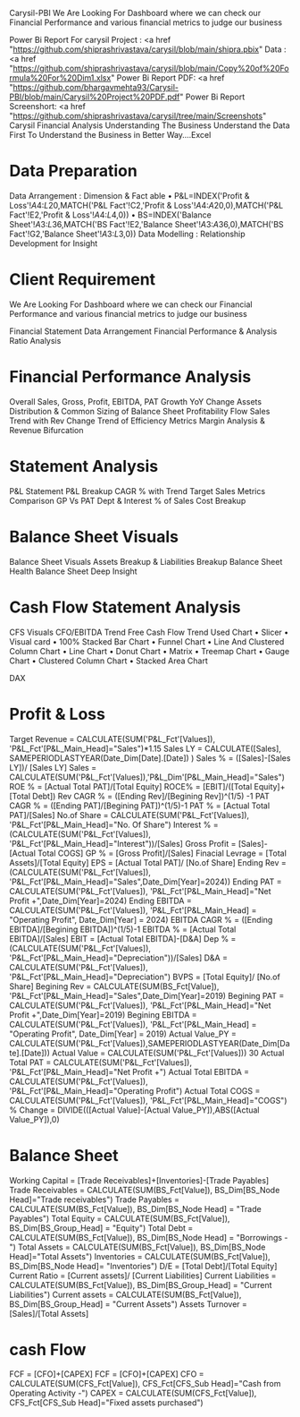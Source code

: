 Carysil-PBI
We Are Looking For Dashboard where we can check our Financial Performance and various financial metrics to judge our business

Power Bi Report For carysil Project : <a href "https://github.com/shiprashrivastava/carysil/blob/main/shipra.pbix"
Data : <a href "https://github.com/shiprashrivastava/carysil/blob/main/Copy%20of%20Formula%20For%20Dim1.xlsx"
Power Bi Report PDF: <a href "https://github.com/bhargavmehta93/Carysil-PBI/blob/main/Carysil%20Project%20PDF.pdf"
Power Bi Report Screenshort: <a href "https://github.com/shiprashrivastava/carysil/tree/main/Screenshots"
Carysil Financial Analysis
Understanding The Business Understand the Data First To Understand the Business in Better Way….Excel

# Data Preparation
Data Arrangement : Dimension & Fact able • P&L=INDEX('Profit & Loss'!$A$4:$L$20,MATCH('P&L Fact'!C2,'Profit & Loss'!$A$4:$A$20,0),MATCH('P&L Fact'!E2,'Profit & Loss'!$A$4:$L$4,0)) • BS=INDEX('Balance Sheet'!$A$3:$L$36,MATCH('BS Fact'!E2,'Balance Sheet'!$A$3:$A$36,0),MATCH('BS Fact'!G2,'Balance Sheet'!$A$3:$L$3,0))
Data Modelling : Relationship Development for Insight
# Client Requirement
We Are Looking For Dashboard where we can check our Financial Performance and various financial metrics to judge our business

Financial Statement Data Arrangement
Financial Performance & Analysis
Ratio Analysis
# Financial Performance Analysis
Overall Sales, Gross, Profit, EBITDA, PAT
Growth YoY Change
Assets Distribution & Common Sizing of Balance Sheet
Profitability Flow
Sales Trend with Rev Change
Trend of Efficiency Metrics
Margin Analysis & Revenue Bifurcation
# Statement Analysis
P&L Statement
P&L Breakup
CAGR % with Trend
Target Sales Metrics
Comparison GP Vs PAT
Dept & Interest % of Sales
Cost Breakup
# Balance Sheet Visuals
Balance Sheet Visuals
Assets Breakup & Liabilities Breakup
Balance Sheet Health
Balance Sheet Deep Insight
# Cash Flow Statement Analysis
CFS Visuals
CFO/EBITDA Trend
Free Cash Flow Trend
Used Chart
• Slicer • Visual card • 100% Stacked Bar Chart • Funnel Chart • Line And Clustered Column Chart • Line Chart • Donut Chart • Matrix • Treemap Chart • Gauge Chart • Clustered Column Chart • Stacked Area Chart

DAX
# Profit & Loss
Target Revenue = CALCULATE(SUM('P&L_Fct'[Values]), 'P&L_Fct'[P&L_Main_Head]="Sales")*1.15
Sales LY = CALCULATE([Sales], SAMEPERIODLASTYEAR(Date_Dim[Date].[Date]) )
Sales % = ([Sales]-[Sales LY])/ [Sales LY]
Sales = CALCULATE(SUM('P&L_Fct'[Values]),'P&L_Dim'[P&L_Main_Head]="Sales")
ROE % = [Actual Total PAT]/[Total Equity]
ROCE% = [EBIT]/([Total Equity]+[Total Debt])
Rev CAGR % = ([Ending Rev]/[Begining Rev])^(1/5) -1
PAT CAGR % = ([Ending PAT]/[Begining PAT])^(1/5)-1
PAT % = [Actual Total PAT]/[Sales]
No.of Share = CALCULATE(SUM('P&L_Fct'[Values]), 'P&L_Fct'[P&L_Main_Head]="No. Of Share")
Interest % = (CALCULATE(SUM('P&L_Fct'[Values]), 'P&L_Fct'[P&L_Main_Head]="Interest"))/[Sales]
Gross Profit = [Sales]-[Actual Total COGS]
GP % = [Gross Profit]/[Sales]
Finacial Levrage = [Total Assets]/[Total Equity]
EPS = [Actual Total PAT]/ [No.of Share]
Ending Rev = (CALCULATE(SUM('P&L_Fct'[Values]), 'P&L_Fct'[P&L_Main_Head]="Sales",Date_Dim[Year]=2024))
Ending PAT = CALCULATE(SUM('P&L_Fct'[Values]), 'P&L_Fct'[P&L_Main_Head]="Net Profit +",Date_Dim[Year]=2024)
Ending EBITDA = CALCULATE(SUM('P&L_Fct'[Values]), 'P&L_Fct'[P&L_Main_Head] = "Operating Profit", Date_Dim[Year] = 2024)
EBITDA CAGR % = ([Ending EBITDA]/[Begining EBITDA])^(1/5)-1
EBITDA % = [Actual Total EBITDA]/[Sales]
EBIT = [Actual Total EBITDA]-[D&A]
Dep % = (CALCULATE(SUM('P&L_Fct'[Values]), 'P&L_Fct'[P&L_Main_Head]="Depreciation"))/[Sales]
D&A = CALCULATE(SUM('P&L_Fct'[Values]), 'P&L_Fct'[P&L_Main_Head]="Depreciation")
BVPS = [Total Equity]/ [No.of Share]
Begining Rev = CALCULATE(SUM(BS_Fct[Value]), 'P&L_Fct'[P&L_Main_Head]="Sales",Date_Dim[Year]=2019)
Begining PAT = CALCULATE(SUM('P&L_Fct'[Values]), 'P&L_Fct'[P&L_Main_Head]="Net Profit +",Date_Dim[Year]=2019)
Begining EBITDA = CALCULATE(SUM('P&L_Fct'[Values]), 'P&L_Fct'[P&L_Main_Head] = "Operating Profit", Date_Dim[Year] = 2019)
Actual Value_PY = CALCULATE(SUM('P&L_Fct'[Values]),SAMEPERIODLASTYEAR(Date_Dim[Date].[Date]))
Actual Value = CALCULATE(SUM('P&L_Fct'[Values])) 30 Actual Total PAT = CALCULATE(SUM('P&L_Fct'[Values]), 'P&L_Fct'[P&L_Main_Head]="Net Profit +")
Actual Total EBITDA = CALCULATE(SUM('P&L_Fct'[Values]), 'P&L_Fct'[P&L_Main_Head]="Operating Profit")
Actual Total COGS = CALCULATE(SUM('P&L_Fct'[Values]), 'P&L_Fct'[P&L_Main_Head]="COGS")
% Change = DIVIDE(([Actual Value]-[Actual Value_PY]),ABS([Actual Value_PY]),0)
# Balance Sheet
Working Capital = [Trade Receivables]+[Inventories]-[Trade Payables]
Trade Receivables = CALCULATE(SUM(BS_Fct[Value]), BS_Dim[BS_Node Head]="Trade receivables")
Trade Payables = CALCULATE(SUM(BS_Fct[Value]), BS_Dim[BS_Node Head] = "Trade Payables")
Total Equity = CALCULATE(SUM(BS_Fct[Value]), BS_Dim[BS_Group_Head] = "Equity")
Total Debt = CALCULATE(SUM(BS_Fct[Value]), BS_Dim[BS_Node Head] = "Borrowings -")
Total Assets = CALCULATE(SUM(BS_Fct[Value]), BS_Dim[BS_Node Head]="Total Assets")
Inventories = CALCULATE(SUM(BS_Fct[Value]), BS_Dim[BS_Node Head]= "Inventories")
D/E = [Total Debt]/[Total Equity]
Current Ratio = [Current assets]/ [Current Liabilities]
Current Liabilities = CALCULATE(SUM(BS_Fct[Value]), BS_Dim[BS_Group_Head] = "Current Liabilities")
Current assets = CALCULATE(SUM(BS_Fct[Value]), BS_Dim[BS_Group_Head] = "Current Assets")
Assets Turnover = [Sales]/[Total Assets]
# cash Flow
FCF = [CFO]+[CAPEX]
FCF = [CFO]+[CAPEX]
CFO = CALCULATE(SUM(CFS_Fct[Value]), CFS_Fct[CFS_Sub Head]="Cash from Operating Activity -")
CAPEX = CALCULATE(SUM(CFS_Fct[Value]), CFS_Fct[CFS_Sub Head]="Fixed assets purchased")
